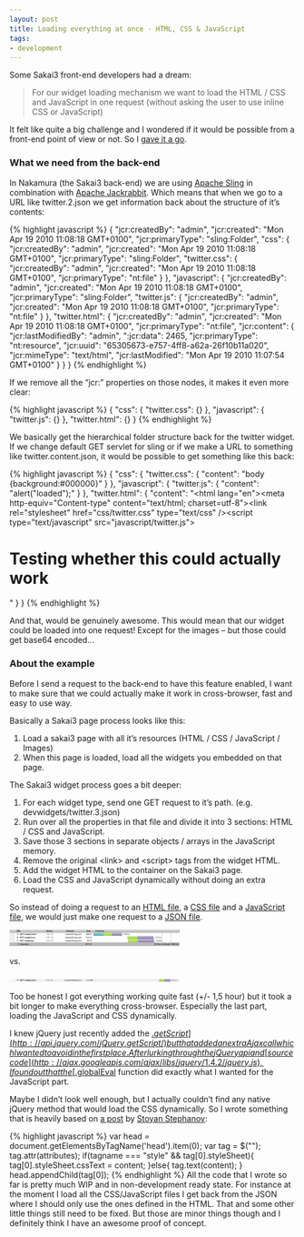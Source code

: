 ```yaml
---
layout: post
title: Loading everything at once - HTML, CSS & JavaScript
tags:
- development
---
```


Some Sakai3 front-end developers had a dream:

> For our widget loading mechanism we want to load the HTML / CSS and JavaScript in one request (without asking the user to use inline CSS or JavaScript)

It felt like quite a big challenge and I wondered if it would be possible from a front-end point of view or not. So I [gave it a go](http://christianv.github.com/everythingatonce/index.html).

### What we need from the back-end

In Nakamura (the Sakai3 back-end) we are using [Apache Sling](http://sling.apache.org/site/index.html) in combination with [Apache Jackrabbit](http://jackrabbit.apache.org/). Which means that when we go to a URL like twitter.2.json we get information back about the structure of it’s contents:


{% highlight javascript %}
{
    "jcr:createdBy": "admin",
    "jcr:created": "Mon Apr 19 2010 11:08:18 GMT+0100",
    "jcr:primaryType": "sling:Folder",
    "css": {
        "jcr:createdBy": "admin",
        "jcr:created": "Mon Apr 19 2010 11:08:18 GMT+0100",
        "jcr:primaryType": "sling:Folder",
        "twitter.css": {
            "jcr:createdBy": "admin",
            "jcr:created": "Mon Apr 19 2010 11:08:18 GMT+0100",
            "jcr:primaryType": "nt:file"
        }
    },
    "javascript": {
        "jcr:createdBy": "admin",
        "jcr:created": "Mon Apr 19 2010 11:08:18 GMT+0100",
        "jcr:primaryType": "sling:Folder",
        "twitter.js": {
            "jcr:createdBy": "admin",
            "jcr:created": "Mon Apr 19 2010 11:08:18 GMT+0100",
            "jcr:primaryType": "nt:file"
        }
    },
    "twitter.html": {
        "jcr:createdBy": "admin",
        "jcr:created": "Mon Apr 19 2010 11:08:18 GMT+0100",
        "jcr:primaryType": "nt:file",
        "jcr:content": {
            "jcr:lastModifiedBy": "admin",
            ":jcr:data": 2465,
            "jcr:primaryType": "nt:resource",
            "jcr:uuid": "65305673-e757-4ff8-a62a-26f10b11a020",
            "jcr:mimeType": "text/html",
            "jcr:lastModified": "Mon Apr 19 2010 11:07:54 GMT+0100"
        }
    }
}
{% endhighlight %}

If we remove all the “jcr:” properties on those nodes, it makes it even more clear:

{% highlight javascript %}
{
    "css": {
        "twitter.css": {}
    },
    "javascript": {
        "twitter.js": {}
    },
    "twitter.html": {}
}
{% endhighlight %}

We basically get the hierarchical folder structure back for the twitter widget. If we change default GET servlet for sling or if we make a URL to something like twitter.content.json, it would be possible to get something like this back:

{% highlight javascript %}
{
    "css": {
        "twitter.css": {
            "content": "body {background:#000000}"
        }
    },
    "javascript": {
        "twitter.js": {
            "content": "alert(\"loaded\");"
        }
    },
    "twitter.html": {
        "content": "<!DOCTYPE html><html lang=\"en\"><head><meta http-equiv=\"Content-type\" content=\"text/html; charset=utf-8\"><title>Loaded page</title><link rel=\"stylesheet\" href=\"css/twitter.css\" type=\"text/css\" /><script type=\"text/javascript\" src=\"javascript/twitter.js\"></script></head><body><h1>Testing whether this could actually work</h1></body></html>"
    }
}
{% endhighlight %}

And that, would be genuinely awesome. This would mean that our widget could be loaded into one request! Except for the images – but those could get base64 encoded…

### About the example

Before I send a request to the back-end to have this feature enabled, I want to make sure that we could actually make it work in cross-browser, fast and easy to use way.

Basically a Sakai3 page process looks like this:

1. Load a sakai3 page with all it’s resources (HTML / CSS / JavaScript / Images)
2. When this page is loaded, load all the widgets you embedded on that page.

The Sakai3 widget process goes a bit deeper:

1. For each widget type, send one GET request to it’s path. (e.g. devwidgets/twitter.3.json)
2. Run over all the properties in that file and divide it into 3 sections: HTML / CSS and JavaScript.
3. Save those 3 sections in separate objects / arrays in the JavaScript memory.
4. Remove the original &lt;link&gt; and &lt;script&gt; tags from the widget HTML.
5. Add the widget HTML to the container on the Sakai3 page.
6. Load the CSS and JavaScript dynamically without doing an extra request.

So instead of doing a request to an [HTML file](http://christianv.github.com/everythingatonce/loaded.html), a [CSS file](http://christianv.github.com/everythingatonce/css/loaded.css) and a [JavaScript file](http://christianv.github.com/everythingatonce/javascript/loaded.js), we would just make one request to a [JSON file](http://christianv.github.com/everythingatonce/json/widget.json).

[![Doing the requests separately](/img/2010-04-25-perf1.png)](/img/2010-04-25-perf1_b.png)

vs.

[![Doing everything in one request](/img/2010-04-25-perf2.png)](/img/2010-04-25-perf2_b.png)


Too be honest I got everything working quite fast (+/- 1,5 hour) but it took a bit longer to make everything cross-browser. Especially the last part, loading the JavaScript and CSS dynamically.

I knew jQuery just recently added the [$.getScript](http://api.jquery.com/jQuery.getScript/) but that added an extra Ajax call which I wanted to avoid in the first place. After lurking through the jQuery api and [source code](http://ajax.googleapis.com/ajax/libs/jquery/1.4.2/jquery.js), I found out that the [$.globalEval](http://api.jquery.com/jQuery.globalEval/) function did exactly what I wanted for the JavaScript part.

Maybe I didn’t look well enough, but I actually couldn’t find any native jQuery method that would load the CSS dynamically. So I wrote something that is heavily based on [a post](http://www.phpied.com/dynamic-script-and-style-elements-in-ie/) by [Stoyan Stephanov](http://www.phpied.com/):

{% highlight javascript %}
var head = document.getElementsByTagName('head').item(0);
var tag = $("<link/>");
tag.attr(attributes);
if(tagname === "style" && tag[0].styleSheet){
    tag[0].styleSheet.cssText = content;
}else{
    tag.text(content);
}
head.appendChild(tag[0]);
{% endhighlight %}
All the code that I wrote so far is pretty much WIP and in non-development ready state. For instance at the moment I load all the CSS/JavaScript files I get back from the JSON where I should only use the ones defined in the HTML. That and some other little things still need to be fixed. But those are minor things though and I definitely think I have an awesome proof of concept.